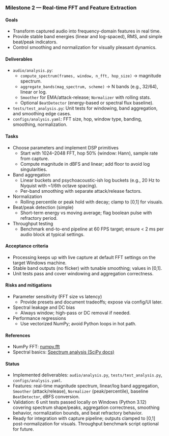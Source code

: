 ### Milestone 2 — Real‑time FFT and Feature Extraction

#### Goals
- Transform captured audio into frequency-domain features in real time.
- Provide stable band energies (linear and log-spaced), RMS, and simple beat/peak indicators.
- Control smoothing and normalization for visually pleasant dynamics.

#### Deliverables
- `audio/analysis.py`:
  - `compute_spectrum(frames, window, n_fft, hop_size)` → magnitude spectrum.
  - `aggregate_bands(mag_spectrum, scheme)` → N bands (e.g., 32/64), linear or log.
  - `Smoother` for EMA/attack-release; `Normalizer` with rolling stats.
  - Optional `BeatDetector` (energy-based or spectral flux baseline).
- `tests/test_analysis.py`: Unit tests for windowing, band aggregation, and smoothing edge cases.
- `configs/analysis.yaml`: FFT size, hop, window type, banding, smoothing, normalization.

#### Tasks
- Choose parameters and implement DSP primitives
  - Start with 1024–2048 FFT, hop 50% (window: Hann), sample rate from capture.
  - Compute magnitude in dBFS and linear; add floor to avoid log singularities.
- Band aggregation
  - Linear buckets and psychoacoustic-ish log buckets (e.g., 20 Hz to Nyquist with ~1/6th octave spacing).
  - Per-band smoothing with separate attack/release factors.
- Normalization
  - Rolling percentile or peak hold with decay; clamp to [0,1] for visuals.
- Beat/peak detection (simple)
  - Short-term energy vs moving average; flag boolean pulse with refractory period.
- Throughput testing
  - Benchmark end-to-end pipeline at 60 FPS target; ensure < 2 ms per audio block at typical settings.

#### Acceptance criteria
- Processing keeps up with live capture at default FFT settings on the target Windows machine.
- Stable band outputs (no flicker) with tunable smoothing; values in [0,1].
- Unit tests pass and cover windowing and aggregation correctness.

#### Risks and mitigations
- Parameter sensitivity (FFT size vs latency)
  - Provide presets and document tradeoffs; expose via config/UI later.
- Spectral leakage and DC bias
  - Always window; high-pass or DC removal if needed.
- Performance regressions
  - Use vectorized NumPy; avoid Python loops in hot path.

#### References
- NumPy FFT: [numpy.fft](https://numpy.org/doc/stable/reference/routines.fft.html)
- Spectral basics: [Spectrum analysis (SciPy docs)](https://docs.scipy.org/doc/scipy/tutorial/fft.html)

#### Status
- Implemented deliverables: `audio/analysis.py`, `tests/test_analysis.py`, `configs/analysis.yaml`.
- Features: real-time magnitude spectrum, linear/log band aggregation, `Smoother` (attack/release), `Normalizer` (peak/percentile), baseline `BeatDetector`, dBFS conversion.
- Validation: 6 unit tests passed locally on Windows (Python 3.12) covering spectrum shape/peaks, aggregation correctness, smoothing behavior, normalization bounds, and beat refractory behavior.
- Ready for integration with capture pipeline; outputs clamped to [0,1] post-normalization for visuals. Throughput benchmark script optional for future.